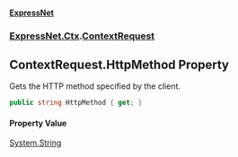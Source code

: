 #### [ExpressNet](ExpressNet.md 'ExpressNet')
### [ExpressNet.Ctx](ExpressNet.Ctx.md 'ExpressNet.Ctx').[ContextRequest](ExpressNet.Ctx.ContextRequest.md 'ExpressNet.Ctx.ContextRequest')

## ContextRequest.HttpMethod Property

Gets the HTTP method specified by the client.

```csharp
public string HttpMethod { get; }
```

#### Property Value
[System.String](https://docs.microsoft.com/en-us/dotnet/api/System.String 'System.String')